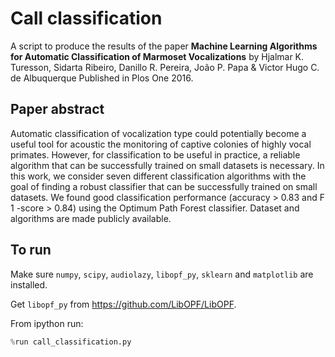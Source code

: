 # Call classification

A script to produce the results of the paper
**Machine Learning Algorithms for Automatic Classification of Marmoset Vocalizations**
by Hjalmar K. Turesson, Sidarta Ribeiro, Danillo R. Pereira, João P. Papa & Victor Hugo C. de Albuquerque
Published in Plos One 2016.

## Paper abstract
Automatic classification of vocalization type could potentially become a useful tool for acoustic the monitoring of captive colonies of highly vocal primates. However, for classification to be useful in practice, a reliable algorithm that can be successfully trained on small datasets is necessary. In this work, we consider seven different classification algorithms with the goal of finding a robust classifier that can be successfully trained on small datasets. We found good classification performance (accuracy > 0.83 and F 1 -score > 0.84) using the Optimum Path Forest classifier. Dataset and algorithms are made publicly available.

## To run
Make sure ```numpy```, ```scipy```, ```audiolazy```, ```libopf_py```, ```sklearn``` and ```matplotlib``` are installed.

Get ```libopf_py``` from https://github.com/LibOPF/LibOPF.

From ipython run:
```python
%run call_classification.py
```